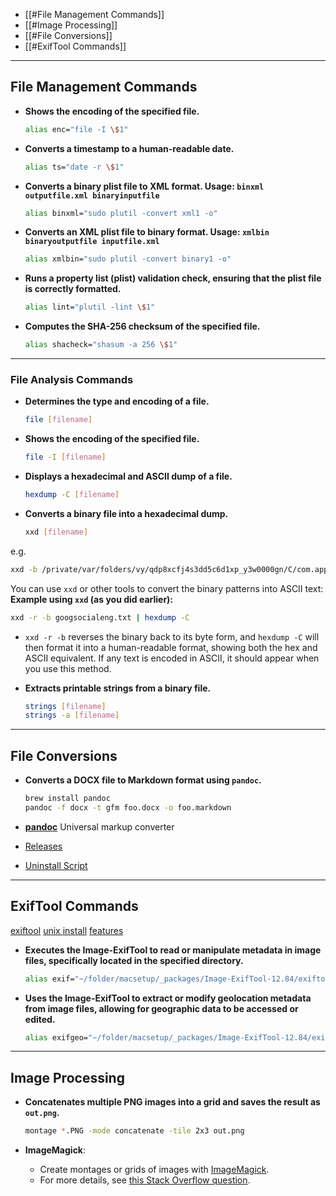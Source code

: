 
- [[#File Management Commands]]
- [[#Image Processing]]
- [[#File Conversions]]
- [[#ExifTool Commands]]

---

## File Management Commands

- **Shows the encoding of the specified file.**  
  ```bash
  alias enc="file -I \$1"
  ```

- **Converts a timestamp to a human-readable date.**  
  ```bash
  alias ts="date -r \$1"
  ```

- **Converts a binary plist file to XML format. Usage: `binxml outputfile.xml binaryinputfile`**  
  ```bash
  alias binxml="sudo plutil -convert xml1 -o"
  ```

- **Converts an XML plist file to binary format. Usage: `xmlbin binaryoutputfile inputfile.xml`**  
  ```bash
  alias xmlbin="sudo plutil -convert binary1 -o"
  ```

- **Runs a property list (plist) validation check, ensuring that the plist file is correctly formatted.**  
  ```bash
  alias lint="plutil -lint \$1"
  ```

- **Computes the SHA-256 checksum of the specified file.**  
  ```bash
  alias shacheck="shasum -a 256 \$1"
  ```

---

### File Analysis Commands

- **Determines the type and encoding of a file.**  
  ```bash
  file [filename]
  ```

- **Shows the encoding of the specified file.**  
  ```bash
  file -I [filename]
  ```
  
- **Displays a hexadecimal and ASCII dump of a file.**  
  ```bash
  hexdump -C [filename]
  ```

- **Converts a binary file into a hexadecimal dump.**  
  ```bash
  xxd [filename]
  ```

e.g.
```sh
xxd -b /private/var/folders/vy/qdp8xcfj4s3dd5c6d1xp_y3w0000gn/C/com.apple.Safari.SafeBrowsing/Google/social_engineering\,osx\,url_expression > socialeng.txt
```

You can use `xxd` or other tools to convert the binary patterns into ASCII text:
**Example using `xxd` (as you did earlier):**
```sh
xxd -r -b googsocialeng.txt | hexdump -C
```
- `xxd -r -b` reverses the binary back to its byte form, and `hexdump -C` will then format it into a human-readable format, showing both the hex and ASCII equivalent.
If any text is encoded in ASCII, it should appear when you use this method.

- **Extracts printable strings from a binary file.**  
  ```bash
  strings [filename]
  strings -a [filename]
  ```

---
## File Conversions

- **Converts a DOCX file to Markdown format using `pandoc`.**  
  ```bash
  brew install pandoc
  pandoc -f docx -t gfm foo.docx -o foo.markdown
  ```

- [**pandoc**](https://github.com/jgm/pandoc) Universal markup converter
- [Releases](https://github.com/jgm/pandoc/releases/tag/3.3)
- [Uninstall Script](https://raw.githubusercontent.com/jgm/pandoc/main/macos/uninstall-pandoc.pl) 

---
## ExifTool Commands
[exiftool](https://github.com/exiftool/exiftool)
[unix install](https://exiftool.org/install.html)
[features](https://exiftool.org/index.html#features)

- **Executes the Image-ExifTool to read or manipulate metadata in image files, specifically located in the specified directory.**  
  ```bash
  alias exif="~/folder/macsetup/_packages/Image-ExifTool-12.84/exiftool"
  ```

- **Uses the Image-ExifTool to extract or modify geolocation metadata from image files, allowing for geographic data to be accessed or edited.**  
  ```bash
  alias exifgeo="~/folder/macsetup/_packages/Image-ExifTool-12.84/exiftool -api geolocation '-geolocation*'"
  ```

---
## Image Processing

- **Concatenates multiple PNG images into a grid and saves the result as `out.png`.**  
  ```sh
  montage *.PNG -mode concatenate -tile 2x3 out.png
  ```

- **ImageMagick**:
  - Create montages or grids of images with [ImageMagick](https://github.com/ImageMagick/ImageMagick).
  - For more details, see [this Stack Overflow question](https://stackoverflow.com/q/2853334).
